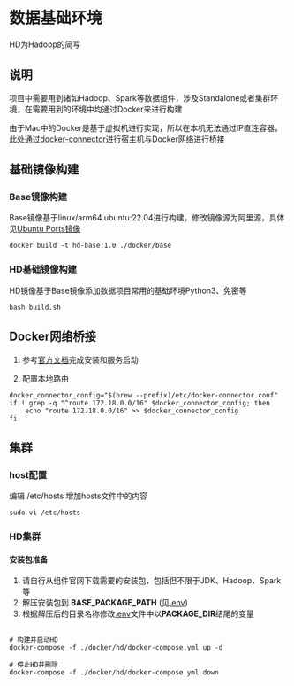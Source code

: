 # 数据基础环境

HD为Hadoop的简写

## 说明

项目中需要用到诸如Hadoop、Spark等数据组件，涉及Standalone或者集群环境，在需要用到的环境中均通过Docker来进行构建

由于Mac中的Docker是基于虚拟机进行实现，所以在本机无法通过IP直连容器，此处通过[docker-connector](https://github.com/wenjunxiao/mac-docker-connector)进行宿主机与Docker网络进行桥接

## 基础镜像构建

### Base镜像构建

Base镜像基于linux/arm64 ubuntu:22.04进行构建，修改镜像源为阿里源，具体见[Ubuntu Ports镜像
](https://developer.aliyun.com/mirror/ubuntu-ports?spm=a2c6h.13651104.d-1008.9.7e5f4763adNP46)

```shell
docker build -t hd-base:1.0 ./docker/base
```

### HD基础镜像构建

HD镜像基于Base镜像添加数据项目常用的基础环境Python3、免密等

```shell
bash build.sh
```

## Docker网络桥接

1. 参考[官方文档](https://github.com/wenjunxiao/mac-docker-connector)完成安装和服务启动

2. 配置本地路由

```shell
docker_connector_config="$(brew --prefix)/etc/docker-connector.conf"
if ! grep -q "^route 172.18.0.0/16" $docker_connector_config; then
    echo "route 172.18.0.0/16" >> $docker_connector_config
fi
```

## 集群

### host配置

编辑 /etc/hosts 增加hosts文件中的内容

```shell
sudo vi /etc/hosts
```

### HD集群

#### 安装包准备

1. 请自行从组件官网下载需要的安装包，包括但不限于JDK、Hadoop、Spark等
2. 解压安装包到 **BASE_PACKAGE_PATH** (见[.env](./docker/hd/.env))
3. 根据解压后的目录名称修改[.env](./docker/hd/.env)文件中以**PACKAGE_DIR**结尾的变量

```shell

# 构建并启动HD
docker-compose -f ./docker/hd/docker-compose.yml up -d

# 停止HD并删除
docker-compose -f ./docker/hd/docker-compose.yml down
```





